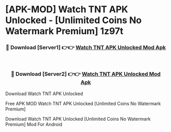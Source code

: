# [APK-MOD] Watch TNT APK Unlocked - [Unlimited Coins No Watermark Premium] 1z97t



<div align="center">
<h3>🔴 Download [Server1] 👉👉 <a href="https://momento.my/?title=Watch_TNT_APK_Unlocked">Watch TNT APK Unlocked Mod Apk</a></h3><br>

<h3>🔴 Download [Server2] 👉👉 <a href="https://momento.my/?title=Watch_TNT_APK_Unlocked">Watch TNT APK Unlocked Mod Apk</a></h3>
</div>



Download Watch TNT APK Unlocked 

Free APK MOD Watch TNT APK Unlocked [Unlimited Coins No Watermark Premium]

Download Watch TNT APK Unlocked [Unlimited Coins No Watermark Premium] Mod For Android
